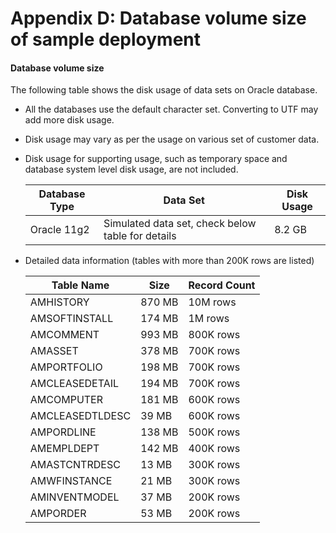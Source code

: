 # Appendix D: Database volume size of sample deployment 
#### Database volume size
The following table shows the disk usage of data sets on Oracle database.

- All the databases use the default character set. Converting to UTF may add more disk usage. 
- Disk usage may vary as per the usage on various set of customer data.
- Disk usage for supporting usage, such as temporary space and database system level disk usage, are not included.

    | Database Type                                     | Data Set                                                         | Disk Usage       |
    |---------------------------------------------------|------------------------------------------------------------------|------------------|
    | Oracle 11g2                                       | Simulated data set, check below table for details                | 8.2 GB           |

- Detailed data information (tables with more than 200K rows are listed)

    | Table Name      | Size   | Record Count |
    |-----------------|--------|--------------|
    | AMHISTORY       | 870 MB | 10M rows     |
    | AMSOFTINSTALL   | 174 MB | 1M rows      |
    | AMCOMMENT       | 993 MB | 800K rows    |
    | AMASSET         | 378 MB | 700K rows    |
    | AMPORTFOLIO     | 198 MB | 700K rows    |
    | AMCLEASEDETAIL  | 194 MB | 700K rows    |
    | AMCOMPUTER      | 181 MB | 600K rows    |
    | AMCLEASEDTLDESC | 39  MB | 600K rows    |
    | AMPORDLINE      | 138 MB | 500K rows    |
    | AMEMPLDEPT      | 142 MB | 400K rows    |
    | AMASTCNTRDESC   | 13  MB | 300K rows    |
    | AMWFINSTANCE    | 21  MB | 300K rows    |
    | AMINVENTMODEL   | 37  MB | 200K rows    |
    | AMPORDER        | 53  MB | 200K rows    |
